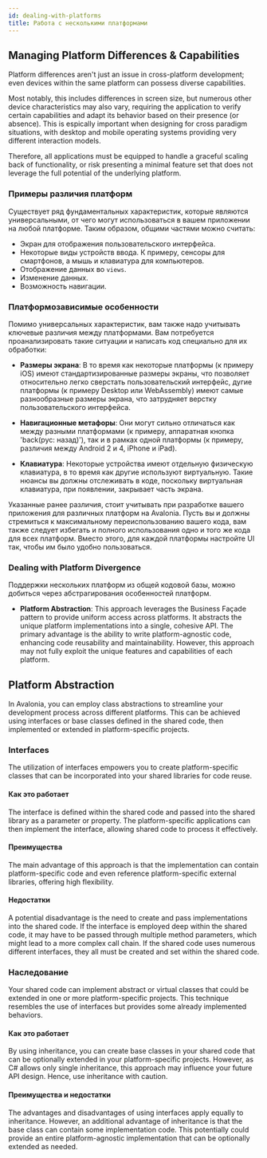 ```yaml
---
id: dealing-with-platforms
title: Работа с несколькими платформами
---
```


## Managing Platform Differences & Capabilities

Platform differences aren't just an issue in cross-platform development; 
even devices within the same platform can possess diverse capabilities.

Most notably, this includes differences in screen size, but numerous other device characteristics may also vary, 
requiring the application to verify certain capabilities and adapt its behavior based on their presence (or absence).
This is espically important when designing for cross paradigm situations,
with desktop and mobile operating systems providing very different interaction models.  

Therefore, all applications must be equipped to handle a graceful scaling back of functionality,
or risk presenting a minimal feature set that does not leverage the full potential of the underlying platform. 

### Примеры различия платформ

Существует ряд фундаментальных характеристик, которые являются универсальными,
от чего могут использоваться в вашем приложении на любой платформе.
Таким образом, общими частями можно считать:

* Экран для отображения пользовательского интерфейса.
* Некоторые виды устройств ввода. К примеру, сенсоры для смартфонов, а мышь и клавиатура для компьютеров. 
* Отображение данных во `views`.
* Изменение данных.
* Возможность навигации.

### Платформозависимые особенности

Помимо универсальных характеристик, вам также надо учитывать ключевые различия между платформами.
Вам потребуется проанализировать такие ситуации и написать код специально для их обработки:

* **Размеры экрана**: В то время как некоторые платформы (к примеру iOS) имеют стандартизированные размеры экраны,
что позволяет относительно легко сверстать пользовательский интерфейс,
дугие платформы (к примеру Desktop или WebAssembly) имеют самые разнообразные размеры экрана,
что затрудняет верстку пользовательского интерфейса.

* **Навигационные метафоры**: Они могут сильно отличаться как между разными платформами (к примеру, аппаратная кнопка 'back(рус: назад)'), 
так и в рамках одной платформы (к примеру, различия между Android 2 и 4, iPhone и iPad).

* **Клавиатура**: Некоторые устройства имеют отдельную физическую клавиатура, в то время как другие используют виртуальную.
Такие нюансы вы должны отслеживать в коде, поскольку виртуальная клавиатура, при появлении, закрывает часть экрана.

Указанные ранее различия, стоит учитывать при разработке вашего приложения для различных платформ на Avalonia.
Пусть вы и должны стремиться к максимальному переиспользованию вашего кода,
вам также следует избегать и полного использования одно и того же кода для всех платформ.
Вместо этого, для каждой платформы настройте UI так, чтобы им было удобно пользоваться.

### Dealing with Platform Divergence

Поддержки нескольких платформ из общей кодовой базы, можно добиться через абстрагирования особенностей платформ.

* **Platform Abstraction**: This approach leverages the Business Façade pattern to provide uniform access across platforms.
It abstracts the unique platform implementations into a single, cohesive API.
The primary advantage is the ability to write platform-agnostic code, enhancing code reusability and maintainability. 
However, this approach may not fully exploit the unique features and capabilities of each platform.

<!--
:::tip
[Avalonia.Essentials](https://github.com/AvaloniaUI/Avalonia.Essentials) 
предоставляет готовые абстракции для распостраненных функций смартфонов, включая: 

* Акселерометр
* Барометр
* Батарея
* Камера
* Connectivity
* Фонарик
* Геолокация
* Гироскоп
* Ориентация
:::
-->

## Platform Abstraction

In Avalonia, you can employ class abstractions to streamline your development process across different platforms. 
This can be achieved using interfaces or base classes defined in the shared code, 
then implemented or extended in platform-specific projects.

### Interfaces

The utilization of interfaces empowers you to create platform-specific classes that can be incorporated
into your shared libraries for code reuse.

#### Как это работает
The interface is defined within the shared code and passed into the shared library as a parameter or property.
The platform-specific applications can then implement the interface, allowing shared code to process it effectively.

#### Преимущества
The main advantage of this approach is that the implementation can contain platform-specific code
and even reference platform-specific external libraries, offering high flexibility.

####  Недостатки
A potential disadvantage is the need to create and pass implementations into the shared code. 
If the interface is employed deep within the shared code, 
it may have to be passed through multiple method parameters, which might lead to a more complex call chain. 
If the shared code uses numerous different interfaces, they all must be created and set within the shared code.

### Наследование
Your shared code can implement abstract or virtual classes that could be extended in one or more platform-specific projects. 
This technique resembles the use of interfaces but provides some already implemented behaviors.

#### Как это работает
By using inheritance, you can create base classes in your shared code that can be optionally extended in your platform-specific projects. 
However, as C# allows only single inheritance, this approach may influence your future API design. 
Hence, use inheritance with caution.

#### Преимущества и недостатки
The advantages and disadvantages of using interfaces apply equally to inheritance. 
However, an additional advantage of inheritance is that the base class can contain some implementation code.
This potentially could provide an entire platform-agnostic implementation that can be optionally extended as needed.

